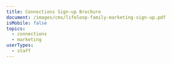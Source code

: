 ```yaml
---
title: Connections Sign-up Brochure
document: /images/cms/lifeloop-family-marketing-sign-up.pdf
isMobile: false
topics:
  - connections
  - marketing
userTypes:
  - staff
---
```

